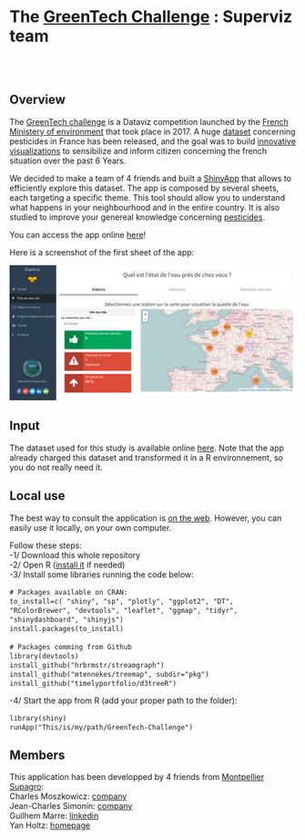    The [GreenTech Challenge](http://www.agap-sunshine.inra.fr/holtz-apps/GreenTech_Challenge/) : Superviz team
==============================

  
<br><br>

Overview  
--------
The [GreenTech challenge](http://www.developpement-durable.gouv.fr/Concours-de-data-visualisation-sur.html) is a Dataviz competition launched by the [French Ministery of environment](http://www.developpement-durable.gouv.fr/) that took place in 2017. A huge [dataset](http://www.donnees.statistiques.developpement-durable.gouv.fr/dataviz_pesticides/) concerning pesticides in France has been released, and the goal was to build [innovative visualizations](www.r-graph-gallery.com) to sensibilize and inform citizen concerning the french situation over the past 6 Years.  

We decided to make a team of 4 friends and built a [ShinyApp](https://shiny.rstudio.com/) that allows to efficiently explore this dataset. The app is composed by several sheets, each targeting a specific theme. This tool should allow you to understand what happens in your neighbourhood and in the entire country. It is also studied to improve your genereal knowledge concerning [pesticides](https://en.wikipedia.org/wiki/Pesticide).  

You can access the app online [here](http://www.agap-sunshine.inra.fr/holtz-apps/GreenTech_Challenge/)!  

Here is a screenshot of the first sheet of the app:  
   
![fig1](www/ScreenShotApp.png)


  
  
Input
--------
The dataset used for this study is available online [here](http://www.developpement-durable.gouv.fr/Concours-de-data-visualisation-sur.html). Note that the app already charged this dataset and transformed it in a R environnement, so you do not really need it.  



Local use
--------
The best way to consult the application is [on the web](http://www.agap-sunshine.inra.fr/holtz-apps/GreenTech_Challenge/). However, you can easily use it locally, on your own computer.
  
Follow these steps:  
-1/ Download this whole repository   
-2/ Open R ([install it](http://https://www.r-project.org/) if needed)  
-3/ Install some libraries running the code below:  
```
# Packages available on CRAN:
to_install=c( "shiny", "sp", "plotly", "ggplot2", "DT", "RColorBrewer", "devtools", "leaflet", "ggmap", "tidyr", "shinydashboard", "shinyjs")
install.packages(to_install)

# Packages comming from Github
library(devtools)
install_github("hrbrmstr/streamgraph")
install_github("mtennekes/treemap", subdir="pkg")
install_github("timelyportfolio/d3treeR")
```

-4/ Start the app from R (add your proper path to the folder):    
```
library(shiny)
runApp("This/is/my/path/GreenTech-Challenge")
```


  
Members
--------
This application has been developped by 4 friends from [Montpellier Supagro](www.supagro.fr/):    
Charles Moszkowicz: [company](http://eneo.fr/fr/contact/)   
Jean-Charles Simonin: [company](http://eneo.fr/fr/contact/)   
Guilhem Marre: [linkedin](https://www.linkedin.com/in/guilhem-marre-42132b28)   
Yan Holtz: [homepage](https://holtzyan.wordpress.com/)    
  









